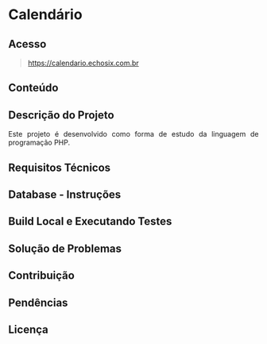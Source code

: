 # Calendário

## Acesso
> https://calendario.echosix.com.br

## Conteúdo

## Descrição do Projeto
<p align="justify">Este projeto é desenvolvido como forma de estudo da linguagem de programação PHP.</p>

## Requisitos Técnicos

## Database - Instruções

## Build Local e Executando Testes 

## Solução de Problemas

## Contribuição

## Pendências

## Licença
